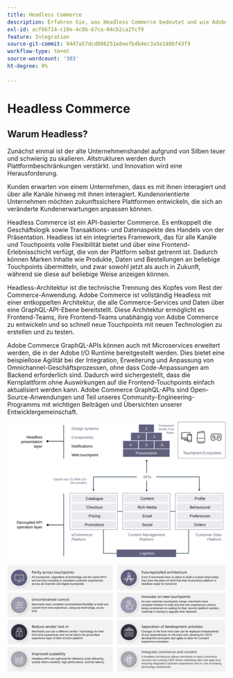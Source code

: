 ```yaml
---
title: Headless Commerce
description: Erfahren Sie, was Headless Commerce bedeutet und wie Adobe Commerce Headless-Architekturen unterstützt.
exl-id: acf66714-c10e-4c8b-b7ca-04cb2ca2fcf9
feature: Integration
source-git-commit: 94d7a57dcd006251e8eefbdb4ec3a5e140bf43f9
workflow-type: tm+mt
source-wordcount: '303'
ht-degree: 0%

---
```


# Headless Commerce

## Warum Headless?

Zunächst einmal ist der alte Unternehmenshandel aufgrund von Silben teuer und schwierig zu skalieren. Altstrukturen werden durch Plattformbeschränkungen verstärkt. und Innovation wird eine Herausforderung.

Kunden erwarten von einem Unternehmen, dass es mit ihnen interagiert und über alle Kanäle hinweg mit ihnen interagiert. Kundenorientierte Unternehmen möchten zukunftssichere Plattformen entwickeln, die sich an veränderte Kundenerwartungen anpassen können.

Headless Commerce ist ein API-basierter Commerce. Es entkoppelt die Geschäftslogik sowie Transaktions- und Datenaspekte des Handels von der Präsentation. Headless ist ein integriertes Framework, das für alle Kanäle und Touchpoints volle Flexibilität bietet und über eine Frontend-Erlebnisschicht verfügt, die von der Plattform selbst getrennt ist. Dadurch können Marken Inhalte wie Produkte, Daten und Bestellungen an beliebige Touchpoints übermitteln, und zwar sowohl jetzt als auch in Zukunft, während sie diese auf beliebige Weise anzeigen können.

Headless-Architektur ist die technische Trennung des Kopfes vom Rest der Commerce-Anwendung. Adobe Commerce ist vollständig Headless mit einer entkoppelten Architektur, die alle Commerce-Services und Daten über eine GraphQL-API-Ebene bereitstellt. Diese Architektur ermöglicht es Frontend-Teams, ihre Frontend-Teams unabhängig von Adobe Commerce zu entwickeln und so schnell neue Touchpoints mit neuen Technologien zu erstellen und zu testen.

Adobe Commerce GraphQL-APIs können auch mit Microservices erweitert werden, die in der Adobe I/O Runtime bereitgestellt werden. Dies bietet eine beispiellose Agilität bei der Integration, Erweiterung und Anpassung von Omnichannel-Geschäftsprozessen, ohne dass Code-Anpassungen am Backend erforderlich sind. Dadurch wird sichergestellt, dass die Kernplattform ohne Auswirkungen auf die Frontend-Touchpoints einfach aktualisiert werden kann. Adobe Commerce GraphQL-APIs sind Open-Source-Anwendungen und Teil unseres Community-Engineering-Programms mit wichtigen Beiträgen und Übersichten unserer Entwicklergemeinschaft.

![Abbildung einer Headless-Commerce-Architektur](../../../assets/playbooks/headless-diagram.svg)

![Vorteile des Diagramms der Headless-Commerce-Architektur](../../../assets/playbooks/headless-benefits.svg)
